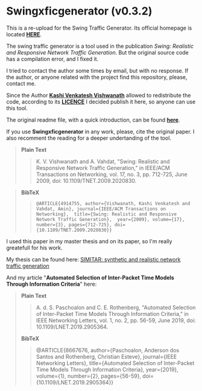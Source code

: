 # Swingxficgenerator (v0.3.2)


This is a re-upload for the Swing Traffic Generator. Its official homepage is located [**HERE**](https://cseweb.ucsd.edu/~kvishwanath/Swing/). 

The swing traffic generator is a tool used in the publication *Swing: Realistic and Responsive Network Traffic Generation*. But the original source code has a compilation error, and I fixed it.

I tried to contact the author some times by email, but with no response. If the author, or anyone related with the project find this repository, please, contact me. 

Since the Author [**Kashi Venkatesh Vishwanath**](AUTHORS) allowed to redistribute the code, according to its [**LICENCE**](LICENSE) I decided publish it here, so anyone can use this tool.

The original readme file, with a quick introduction, can be found [**here**](README).

If you use **Swingxficgenerator** in any work, please, cite the original paper. I also recomment the reading for a deeper undertanding of the tool.

> **Plain Text**
> > K. V. Vishwanath and A. Vahdat, "Swing: Realistic and Responsive Network Traffic Generation," in IEEE/ACM Transactions on Networking, vol. 17, no. 3, pp. 712-725, June 2009, doi: 10.1109/TNET.2009.2020830.

> **BibTeX**
>> `@ARTICLE{4914755,
  author={Vishwanath, Kashi Venkatesh and Vahdat, Amin},
  journal={IEEE/ACM Transactions on Networking}, 
  title={Swing: Realistic and Responsive Network Traffic Generation}, 
  year={2009},
  volume={17},
  number={3},
  pages={712-725},
  doi={10.1109/TNET.2009.2020830}}`


I used this paper in my master thesis and on its paper, so I'm really greatefull for his work. 


My thesis can be found here:
[SIMITAR: synthetic and realistic network traffic generation](http://repositorio.unicamp.br/acervo/detalhe/1090415?guid=1657351507677&returnUrl=%2fresultado%2flistar%3fguid%3d1657351507677%26quantidadePaginas%3d1%26codigoRegistro%3d1090415%231090415&i=1)

And my article "**Automated Selection of Inter-Packet Time Models Through Information Criteria**" here:

> **Plain Text**
>> A. d. S. Paschoalon and C. E. Rothenberg, "Automated Selection of Inter-Packet Time Models Through Information Criteria," in IEEE Networking Letters, vol. 1, no. 2, pp. 56-59, June 2019, doi: 10.1109/LNET.2019.2905364.
> 
>**BibTeX**
>> @ARTICLE{8667676,
  author={Paschoalon, Anderson dos Santos and Rothenberg, Christian Esteve},
  journal={IEEE Networking Letters}, 
  title={Automated Selection of Inter-Packet Time Models Through Information Criteria}, 
  year={2019},
  volume={1},
  number={2},
  pages={56-59},
  doi={10.1109/LNET.2019.2905364}}










